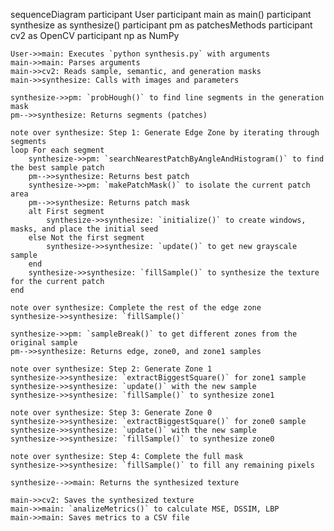 sequenceDiagram
    participant User
    participant main as main()
    participant synthesize as synthesize()
    participant pm as patchesMethods
    participant cv2 as OpenCV
    participant np as NumPy

    User->>main: Executes `python synthesis.py` with arguments
    main->>main: Parses arguments
    main->>cv2: Reads sample, semantic, and generation masks
    main->>synthesize: Calls with images and parameters

    synthesize->>pm: `probHough()` to find line segments in the generation mask
    pm-->>synthesize: Returns segments (patches)

    note over synthesize: Step 1: Generate Edge Zone by iterating through segments
    loop For each segment
        synthesize->>pm: `searchNearestPatchByAngleAndHistogram()` to find the best sample patch
        pm-->>synthesize: Returns best patch
        synthesize->>pm: `makePatchMask()` to isolate the current patch area
        pm-->>synthesize: Returns patch mask
        alt First segment
            synthesize->>synthesize: `initialize()` to create windows, masks, and place the initial seed
        else Not the first segment
            synthesize->>synthesize: `update()` to get new grayscale sample
        end
        synthesize->>synthesize: `fillSample()` to synthesize the texture for the current patch
    end

    note over synthesize: Complete the rest of the edge zone
    synthesize->>synthesize: `fillSample()`

    synthesize->>pm: `sampleBreak()` to get different zones from the original sample
    pm-->>synthesize: Returns edge, zone0, and zone1 samples

    note over synthesize: Step 2: Generate Zone 1
    synthesize->>synthesize: `extractBiggestSquare()` for zone1 sample
    synthesize->>synthesize: `update()` with the new sample
    synthesize->>synthesize: `fillSample()` to synthesize zone1

    note over synthesize: Step 3: Generate Zone 0
    synthesize->>synthesize: `extractBiggestSquare()` for zone0 sample
    synthesize->>synthesize: `update()` with the new sample
    synthesize->>synthesize: `fillSample()` to synthesize zone0

    note over synthesize: Step 4: Complete the full mask
    synthesize->>synthesize: `fillSample()` to fill any remaining pixels

    synthesize-->>main: Returns the synthesized texture

    main->>cv2: Saves the synthesized texture
    main->>main: `analizeMetrics()` to calculate MSE, DSSIM, LBP
    main->>main: Saves metrics to a CSV file